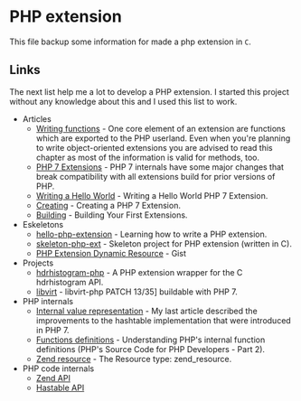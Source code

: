# PHP extension

This file backup some information for made a php extension in `C`.

## Links

The next list help me a lot to develop a PHP extension. I started this project
without any knowledge about this and I used this list to work.

* Articles
  * [Writing functions](https://www.hgb-leipzig.de/~uklaus/PHP/internals2.funcs.html) - One core element of an extension are functions which are exported to the PHP userland. Even when you're planning to write object-oriented extensions you are advised to read this chapter as most of the information is valid for methods, too.
  * [PHP 7 Extensions](https://lytrax.io/blog/makeitwork/creating-php7-extensions-linux-windows) - PHP 7 internals have some major changes that break compatibility with all extensions build for prior versions of PHP.
  * [Writing a Hello World](https://zando.io/post/hello-world-php-7-extension/) - Writing a Hello World PHP 7 Extension.
  * [Creating](https://ahungry.com/blog/2016-09-29-Creating-a-php-7-extension.html) - Creating a PHP 7 Extension.
  * [Building](https://docstore.mik.ua/orelly/webprog/php/ch14_03.htm) - Building Your First Extensions.
* Eskeletons
  * [hello-php-extension](https://github.com/jheth/hello-php-extension) - Learning how to write a PHP extension.
  * [skeleton-php-ext](https://github.com/improved-php-library/skeleton-php-ext) - Skeleton project for PHP extension (written in C).
  + [PHP Extension Dynamic Resource](https://gist.github.com/hjanuschka/3ed54e66f017a379cf25) - Gist
* Projects
  * [hdrhistogram-php](https://github.com/beberlei/hdrhistogram-php) - A PHP extension wrapper for the C hdrhistogram API.
  * [libvirt](https://www.redhat.com/archives/libvir-list/2016-April/msg00415.html) - libvirt-php PATCH 13/35] buildable with PHP 7.
* PHP internals
  * [Internal value representation](https://nikic.github.io/2015/05/05/Internal-value-representation-in-PHP-7-part-1.html) - My last article described the improvements to the hashtable implementation that were introduced in PHP 7.
  * [Functions definitions](https://nikic.github.io/2012/03/16/Understanding-PHPs-internal-function-definitions) - Understanding PHP's internal function definitions (PHP's Source Code for PHP Developers - Part 2).
  * [Zend resource](http://www.phpinternalsbook.com/php7/internal_types/zend_resources.html) - The Resource type: zend_resource.
* PHP code internals
  * [Zend API](https://github.com/php/php-src/blob/master/Zend/zend_API.h)
  * [Hastable API](http://www.phpinternalsbook.com/php5/hashtables/hashtable_api.html)
